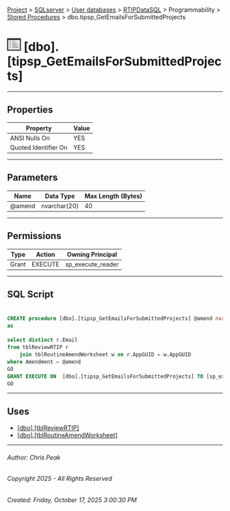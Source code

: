 #### 

[Project](../../../../../index.md) > [SQLserver](../../../../index.md) > [User databases](../../../index.md) > [RTIPDataSQL](../../index.md) > Programmability > [Stored Procedures](Stored_Procedures.md) > dbo.tipsp_GetEmailsForSubmittedProjects

# ![Stored Procedures](../../../../../Images/StoredProcedure32.png) [dbo].[tipsp_GetEmailsForSubmittedProjects]

---

## <a name="#properties"></a>Properties

| Property | Value |
|---|---|
| ANSI Nulls On | YES |
| Quoted Identifier On | YES |


---

## <a name="#parameters"></a>Parameters

| Name | Data Type | Max Length (Bytes) |
|---|---|---|
| @amend | nvarchar(20) | 40 |


---

## <a name="#permissions"></a>Permissions

| Type | Action | Owning Principal |
|---|---|---|
| Grant | EXECUTE | sp_execute_reader |


---

## <a name="#sqlscript"></a>SQL Script

```sql

CREATE procedure [dbo].[tipsp_GetEmailsForSubmittedProjects] @amend nvarchar(20)
as

select distinct r.Email
from tblReviewRTIP r
	join tblRoutineAmendWorksheet w on r.AppGUID = w.AppGUID
where Amendment = @amend
GO
GRANT EXECUTE ON  [dbo].[tipsp_GetEmailsForSubmittedProjects] TO [sp_execute_reader]
GO

```


---

## <a name="#uses"></a>Uses

* [[dbo].[tblReviewRTIP]](../../Tables/dbo_tblReviewRTIP.md)
* [[dbo].[tblRoutineAmendWorksheet]](../../Tables/dbo_tblRoutineAmendWorksheet.md)


---

###### Author:  Chris Peak

###### Copyright 2025 - All Rights Reserved

###### Created: Friday, October 17, 2025 3:00:30 PM

